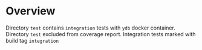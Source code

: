 # Overview

Directory `test` contains `integration` tests with `ydb` docker container.
Directory `test` excluded from coverage report. 
Integration tests marked with build tag `integration`